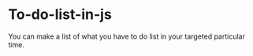# To-do-list-in-js
You can make a list of what you have to do list in your targeted particular time.
